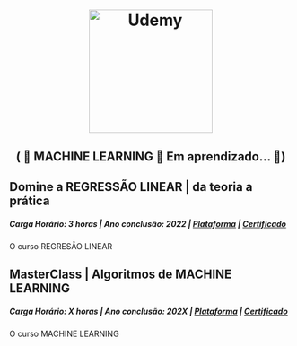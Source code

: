 # <div align="center"> <img src="https://th.bing.com/th/id/R.1e387f37c71689e30ebd489db7e27b2e?rik=OEEVV4hSlB3BQQ&pid=ImgRaw&r=0" width="220" heigth="80" alt="Udemy"> </div>

<h2 align="center"> ( 🚧  MACHINE LEARNING 🚀 Em aprendizado...   🚧) </h2>

## Domine a REGRESSÃO LINEAR | da teoria a prática
<h5>Carga Horário: 3 horas | Ano conclusão: 2022 | <a href="https://www.udemy.com/certificate/UC-6e870ce3-106e-4560-a319-d956b435f855/">Plataforma</a> | <a href="https://github.com/pedro-hnrq/Certificacoes/blob/main/Udemy/Domine%20a%20REGRESS%C3%83O%20LINEAR%20%7C%20da%20teoria%20a%20pr%C3%A1tica.pdf">Certificado </a> </h5>

<p>O curso REGRESÃO LINEAR </p>

## MasterClass | Algoritmos de MACHINE LEARNING
<h5>Carga Horário: X horas | Ano conclusão: 202X | <a href="#">Plataforma</a> | <a href="#">Certificado </a> </h5>

<p>O curso MACHINE LEARNING </p>